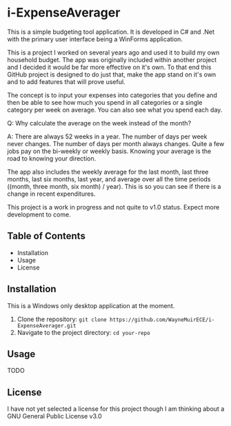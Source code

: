 # i-ExpenseAverager
This is a simple budgeting tool application. It is developed in C# and .Net with the primary user interface being a WinForms application.

This is a project I worked on several years ago and used it to build my own household budget. The app was originally included within another project and I decided it would be far more effective on it's own. To that end this GitHub project is designed to do just that, make the app stand on it's own and to add features that will prove useful.

The concept is to input your expenses into categories that you define and then be able to see how much you spend in all categories or a single category per week on average. You can also see what you spend each day.

Q: Why calculate the average on the week instead of the month?

A: There are always 52 weeks in a year. The number of days per week never changes. The number of days per month always changes. Quite a few jobs pay on the bi-weekly or weekly basis. Knowing your average is the road to knowing your direction.

The app also includes the weekly average for the last month, last three months, last six months, last year, and average over all the time periods ((month, three month, six month) / year). This is so you can see if there is a change in recent expenditures.

This project is a work in progress and not quite to v1.0 status. Expect more development to come.

## Table of Contents

- Installation
- Usage
- License

## Installation

This is a Windows only desktop application at the moment.

1. Clone the repository: `git clone https://github.com/WayneMuirECE/i-ExpenseAverager.git`
2. Navigate to the project directory: `cd your-repo`

## Usage

TODO

## License

I have not yet selected a license for this project though I am thinking about a GNU General Public License v3.0
